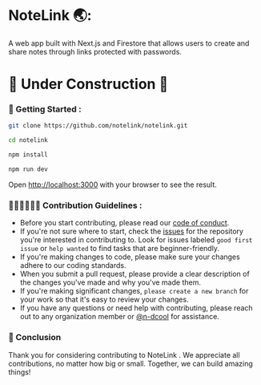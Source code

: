 # NoteLink 🌏:

A web app built with Next.js and Firestore that allows users to create and share notes through links protected with passwords.

# 🚧 Under Construction 🚧 

### 🏁 Getting Started :

```bash
git clone https://github.com/notelink/notelink.git

cd notelink

npm install

npm run dev 
```

Open [http://localhost:3000](http://localhost:3000) with your browser to see the result.

### 👷🏻‍♂️👷🏽‍♀️ Contribution Guidelines :

- Before you start contributing, please read our [code of conduct](./guidelines.md).
- If you're not sure where to start, check the [issues](https://github.com/notelink/notelink/issues) for the repository you're  interested in contributing to. Look for issues labeled `good first issue` or `help wanted` to find tasks that are beginner-friendly.
- If you're making changes to code, please make sure your changes adhere to our coding standards.
- When you submit a pull request, please provide a clear description of the changes you've made and why you've made them.
- If you're making significant changes, `please create a new branch` for your work so that it's easy to review your changes.
- If you have any questions or need help with contributing, please reach out to any organization member or [@n-dcool](https://github.com/n-dcool) for assistance.

### 🤗 Conclusion

Thank you for considering contributing to NoteLink . We appreciate all contributions, no matter how big or small. Together, we can build amazing things!
